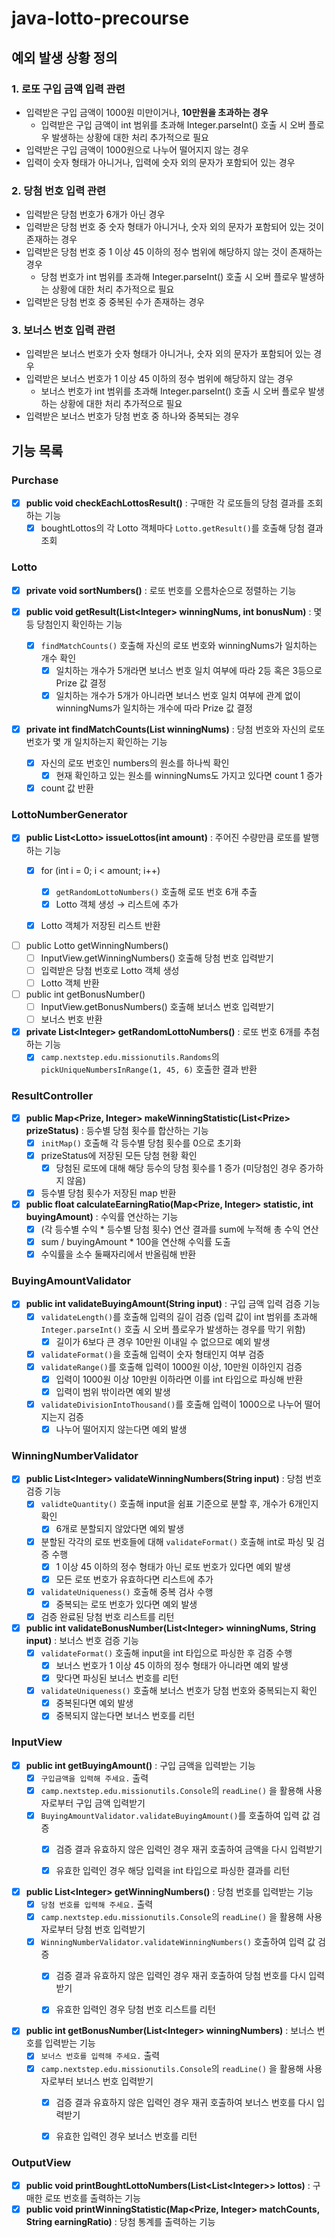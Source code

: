 # java-lotto-precourse

## 예외 발생 상황 정의
### 1. 로또 구입 금액 입력 관련
- 입력받은 구입 금액이 1000원 미만이거나, **10만원을 초과하는 경우**
  - 입력받은 구입 금액이 int 범위를 초과해 Integer.parseInt() 호출 시 오버 플로우 발생하는 상황에 대한 처리 추가적으로 필요
- 입력받은 구입 금액이 1000원으로 나누어 떨어지지 않는 경우
- 입력이 숫자 형태가 아니거나, 입력에 숫자 외의 문자가 포함되어 있는 경우

### 2. 당첨 번호 입력 관련
- 입력받은 당첨 번호가 6개가 아닌 경우
- 입력받은 당첨 번호 중 숫자 형태가 아니거나, 숫자 외의 문자가 포함되어 있는 것이 존재하는 경우
- 입력받은 당첨 번호 중 1 이상 45 이하의 정수 범위에 해당하지 않는 것이 존재하는 경우
  - 당첨 번호가 int 범위를 초과해 Integer.parseInt() 호출 시 오버 플로우 발생하는 상황에 대한 처리 추가적으로 필요
- 입력받은 당첨 번호 중 중복된 수가 존재하는 경우

### 3. 보너스 번호 입력 관련
- 입력받은 보너스 번호가 숫자 형태가 아니거나, 숫자 외의 문자가 포함되어 있는 경우
- 입력받은 보너스 번호가 1 이상 45 이하의 정수 범위에 해당하지 않는 경우
  - 보너스 번호가 int 범위를 초과해 Integer.parseInt() 호출 시 오버 플로우 발생하는 상황에 대한 처리 추가적으로 필요
- 입력받은 보너스 번호가 당첨 번호 중 하나와 중복되는 경우

## 기능 목록
### Purchase
- [x] **public void checkEachLottosResult()** \: 구매한 각 로또들의 당첨 결과를 조회하는 기능
  - [x] boughtLottos의 각 Lotto 객체마다 `Lotto.getResult()`를 호출해 당첨 결과 조회 

### Lotto
- [x] **private void sortNumbers()** \: 로또 번호를 오름차순으로 정렬하는 기능

- [x] **public void getResult(List\<Integer> winningNums, int bonusNum)** \: 몇 등 당첨인지 확인하는 기능
  - [x] `findMatchCounts()` 호출해 자신의 로또 번호와 winningNums가 일치하는 개수 확인
    - [x] 일치하는 개수가 5개라면 보너스 번호 일치 여부에 따라 2등 혹은 3등으로 Prize 값 결정
    - [x] 일치하는 개수가 5개가 아니라면 보너스 번호 일치 여부에 관계 없이 winningNums가 일치하는 개수에 따라 Prize 값 결정
  
- [x] **private int findMatchCounts(List<Integer> winningNums)** \: 당첨 번호와 자신의 로또 번호가 몇 개 일치하는지 확인하는 기능
  - [x] 자신의 로또 번호인 numbers의 원소를 하나씩 확인
    - [x] 현재 확인하고 있는 원소를 winningNums도 가지고 있다면 count 1 증가
  - [x] count 값 반환

### LottoNumberGenerator
- [x] **public List\<Lotto> issueLottos(int amount)** \: 주어진 수량만큼 로또를 발행하는 기능
    - [x] for (int i = 0; i < amount; i++)
        - [x] `getRandomLottoNumbers()` 호출해 로또 번호 6개 추출
        - [x] Lotto 객체 생성 → 리스트에 추가
    - [x] Lotto 객체가 저장된 리스트 반환


- [ ]  public Lotto getWinningNumbers()
    - [ ]  InputView.getWinningNumbers() 호출해 당첨 번호 입력받기
    - [ ]  입력받은 당첨 번호로 Lotto 객체 생성
    - [ ]  Lotto 객체 반환
- [ ]  public int getBonusNumber()
    - [ ]  InputView.getBonusNumbers() 호출해 보너스 번호 입력받기
    - [ ]  보너스 번호 반환

- [x] **private List\<Integer> getRandomLottoNumbers()** \: 로또 번호 6개를 추첨하는 기능
    - [x] `camp.nextstep.edu.missionutils.Randoms`의 `pickUniqueNumbersInRange(1, 45, 6)` 호출한 결과 반환

### ResultController
- [x] **public Map<Prize, Integer> makeWinningStatistic(List\<Prize> prizeStatus)** \: 등수별 당첨 횟수를 합산하는 기능
  - [x] `initMap()` 호출해 각 등수별 당첨 횟수를 0으로 초기화
  - [x] prizeStatus에 저장된 모든 당첨 현황 확인
    - [x] 당첨된 로또에 대해 해당 등수의 당첨 횟수를 1 증가 (미당첨인 경우 증가하지 않음)
  - [x] 등수별 당첨 횟수가 저장된 map 반환

- [x] **public float calculateEarningRatio(Map\<Prize, Integer> statistic, int buyingAmount)** \: 수익률 연산하는 기능
    - [x] (각 등수별 수익 * 등수별 당첨 횟수) 연산 결과를 sum에 누적해 총 수익 연산
    - [x] sum / buyingAmount * 100을 연산해 수익률 도출
    - [x] 수익률을 소수 둘째자리에서 반올림해 반환

### BuyingAmountValidator
- [x] **public int validateBuyingAmount(String input)** \: 구입 금액 입력 검증 기능 
  - [x] `validateLength()`를 호출해 입력의 길이 검증 (입력 값이 int 범위를 초과해 `Integer.parseInt()` 호출 시 오버 플로우가 발생하는 경우를 막기 위함)
    - [x] 길이가 6보다 큰 경우 10만원 이내일 수 없으므로 예외 발생
  - [x] `validateFormat()`을 호출해 입력이 숫자 형태인지 여부 검증
  - [x] `validateRange()`를 호출해 입력이 1000원 이상, 10만원 이하인지 검증
    - [x] 입력이 1000원 이상 10만원 이하라면 이를 int 타입으로 파싱해 반환
    - [x] 입력이 범위 밖이라면 예외 발생
  - [x] `validateDivisionIntoThousand()`를 호출해 입력이 1000으로 나누어 떨어지는지 검증
    - [x] 나누어 떨어지지 않는다면 예외 발생

### WinningNumberValidator
- [x] **public List\<Integer> validateWinningNumbers(String input)** \: 당첨 번호 검증 기능
    - [x] `validteQuantity()` 호출해 input을 쉼표 기준으로 분할 후, 개수가 6개인지 확인
      - [x] 6개로 분할되지 않았다면 예외 발생
    - [x] 분할된 각각의 로또 번호들에 대해 `validateFormat()` 호출해 int로 파싱 및 검증 수행
      - [x] 1 이상 45 이하의 정수 형태가 아닌 로또 번호가 있다면 예외 발생
      - [x] 모든 로또 번호가 유효하다면 리스트에 추가
    - [x] `validateUniqueness()` 호출해 중복 검사 수행
      - [x] 중복되는 로또 번호가 있다면 예외 발생
    - [x] 검증 완료된 당첨 번호 리스트를 리턴

- [x] **public int validateBonusNumber(List\<Integer> winningNums, String input)** \: 보너스 번호 검증 기능
  - [x] `validateFormat()` 호출해 input을 int 타입으로 파싱한 후 검증 수행
    - [x] 보너스 번호가 1 이상 45 이하의 정수 형태가 아니라면 예외 발생
    - [x] 맞다면 파싱된 보너스 번호를 리턴
  - [x] `validateUniqueness()` 호출해 보너스 번호가 당첨 번호와 중복되는지 확인
    - [x] 중복된다면 예외 발생
    - [x] 중복되지 않는다면 보너스 번호를 리턴

### InputView
- [x]  **public int getBuyingAmount()** \: 구입 금액을 입력받는 기능
    - [x] `구입금액을 입력해 주세요.` 출력
    - [x] `camp.nextstep.edu.missionutils.Console`의 `readLine()` 을 활용해 사용자로부터 구입 금액 입력받기
    - [x] `BuyingAmountValidator.validateBuyingAmount()`를 호출하여 입력 값 검증
      - [x] 검증 결과 유효하지 않은 입력인 경우 재귀 호출하여 금액을 다시 입력받기
      - [x] 유효한 입력인 경우 해당 입력을 int 타입으로 파싱한 결과를 리턴


- [x] **public List\<Integer> getWinningNumbers()** \: 당첨 번호를 입력받는 기능
    - [x] `당첨 번호를 입력해 주세요.` 출력
    - [x] `camp.nextstep.edu.missionutils.Console`의 `readLine()` 을 활용해 사용자로부터 당첨 번호 입력받기
    - [x] `WinningNumberValidator.validateWinningNumbers()` 호출하여 입력 값 검증
      - [x] 검증 결과 유효하지 않은 입력인 경우 재귀 호출하여 당첨 번호를 다시 입력받기
      - [x] 유효한 입력인 경우 당첨 번호 리스트를 리턴


- [x] **public int getBonusNumber(List\<Integer> winningNumbers)** \: 보너스 번호를 입력받는 기능
    - [x] `보너스 번호를 입력해 주세요.` 출력
    - [x] `camp.nextstep.edu.missionutils.Console`의 `readLine()` 을 활용해 사용자로부터 보너스 번호 입력받기
        - [x] 검증 결과 유효하지 않은 입력인 경우 재귀 호출하여 보너스 번호를 다시 입력받기
        - [x] 유효한 입력인 경우 보너스 번호를 리턴


### OutputView
- [x] **public void printBoughtLottoNumbers(List<List\<Integer>> lottos)** \: 구매한 로또 번호를 출력하는 기능
- [x] **public void printWinningStatistic(Map<Prize, Integer> matchCounts, String earningRatio)** \: 당첨 통계를 출력하는 기능